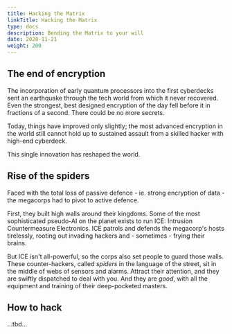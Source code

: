 ```yaml
---
title: Hacking the Matrix
linkTitle: Hacking the Matrix
type: docs
description: Bending the Matrix to your will
date: 2020-11-21
weight: 200
---
```


## The end of encryption

The incorporation of early quantum processors into the first cyberdecks sent an earthquake through the tech world from which it never recovered. Even the strongest, best designed encryption of the day fell before it in fractions of a second. There could be no more secrets. 

Today, things have improved only slightly; the most advanced encryption in the world still cannot hold up to sustained assault from a skilled hacker with high-end cyberdeck.

This single innovation has reshaped the world.

## Rise of the spiders

Faced with the total loss of passive defence - ie. strong encryption of data - the megacorps had to pivot to active defence. 

First, they built high walls around their kingdoms. Some of the most sophisticated pseudo-AI on the planet exists to run ICE: Intrusion Countermeasure Electronics. ICE patrols and defends the megacorp's hosts tirelessly, rooting out invading hackers and - sometimes - frying their brains.

But ICE isn't all-powerful, so the corps also set people to guard those walls. These counter-hackers, called *spiders* in the language of the street, sit in the middle of webs of sensors and alarms. Attract their attention, and they are swiftly dispatched to deal with you. And they are *good*, with all the equipment and training of their deep-pocketed masters.

## How to hack

...tbd...


